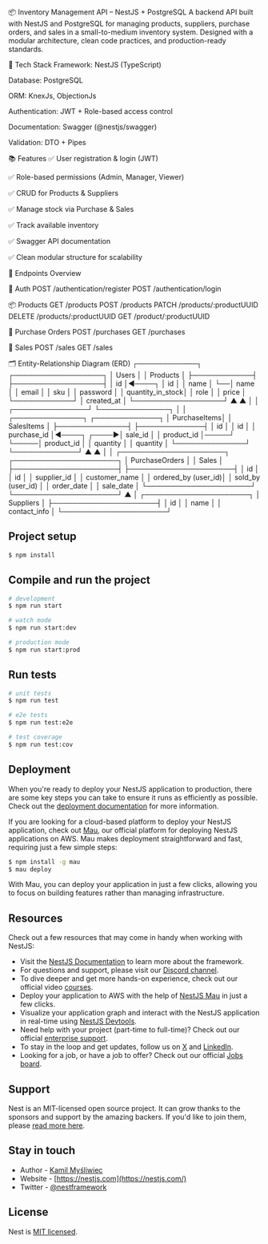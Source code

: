 📦 Inventory Management API – NestJS + PostgreSQL
A backend API built with NestJS and PostgreSQL for managing products, suppliers, purchase orders, and sales in a small-to-medium inventory system. Designed with a modular architecture, clean code practices, and production-ready standards.

🧰 Tech Stack
Framework: NestJS (TypeScript)

Database: PostgreSQL

ORM: KnexJs, ObjectionJs

Authentication: JWT + Role-based access control

Documentation: Swagger (@nestjs/swagger)

Validation: DTO + Pipes

📚 Features
✅ User registration & login (JWT)

✅ Role-based permissions (Admin, Manager, Viewer)

✅ CRUD for Products & Suppliers

✅ Manage stock via Purchase & Sales

✅ Track available inventory

✅ Swagger API documentation

✅ Clean modular structure for scalability

📌 Endpoints Overview

🔐 Auth
POST /authentication/register
POST /authentication/login

📦 Products
GET /products
POST /products
PATCH /products/:productUUID
DELETE /products/:productUUID
GET /product/:productUUID

🧾 Purchase Orders
POST /purchases
GET /purchases

🛒 Sales
POST /sales
GET /sales

🗂️ Entity-Relationship Diagram (ERD)
┌────────────┐        ┌──────────────────┐
│   Users    │        │     Products     │
├────────────┤        ├──────────────────┤
│ id         │◄────┐  │ id               │
│ name       │     └──│ name             │
│ email      │        │ sku              │
│ password   │        │ quantity_in_stock│
│ role       │        │ price            │
└────────────┘        │ created_at       │
                      └──────────────────┘
                             ▲     ▲
                             │     │
             ┌───────────────┘     └──────────────┐
             │                                    │
     ┌──────────────┐                      ┌─────────────┐
     │ PurchaseItems│                      │ SalesItems  │
     ├──────────────┤                      ├─────────────┤
     │ id           │                      │ id          │
     │ purchase_id  │◄────┐          ┌────▶│ sale_id     │
     │ product_id   │─────┘          └─────│ product_id  │
     │ quantity     │                      │ quantity    │
     └──────────────┘                      └─────────────┘
             ▲                                    ▲
             │                                    │
┌─────────────────────┐           ┌─────────────────────┐
│   PurchaseOrders    │           │        Sales        │
├─────────────────────┤           ├─────────────────────┤
│ id                  │           │ id                  │
│ supplier_id         │           │ customer_name       │
│ ordered_by (user_id)│           │ sold_by (user_id)   │
│ order_date          │           │ sale_date           │
└─────────────────────┘           └─────────────────────┘
         ▲
         │
┌─────────────────────┐
│     Suppliers        │
├─────────────────────┤
│ id                  │
│ name                │
│ contact_info        │
└─────────────────────┘


## Project setup

```bash
$ npm install
```

## Compile and run the project

```bash
# development
$ npm run start

# watch mode
$ npm run start:dev

# production mode
$ npm run start:prod
```

## Run tests

```bash
# unit tests
$ npm run test

# e2e tests
$ npm run test:e2e

# test coverage
$ npm run test:cov
```

## Deployment

When you're ready to deploy your NestJS application to production, there are some key steps you can take to ensure it runs as efficiently as possible. Check out the [deployment documentation](https://docs.nestjs.com/deployment) for more information.

If you are looking for a cloud-based platform to deploy your NestJS application, check out [Mau](https://mau.nestjs.com), our official platform for deploying NestJS applications on AWS. Mau makes deployment straightforward and fast, requiring just a few simple steps:

```bash
$ npm install -g mau
$ mau deploy
```

With Mau, you can deploy your application in just a few clicks, allowing you to focus on building features rather than managing infrastructure.

## Resources

Check out a few resources that may come in handy when working with NestJS:

- Visit the [NestJS Documentation](https://docs.nestjs.com) to learn more about the framework.
- For questions and support, please visit our [Discord channel](https://discord.gg/G7Qnnhy).
- To dive deeper and get more hands-on experience, check out our official video [courses](https://courses.nestjs.com/).
- Deploy your application to AWS with the help of [NestJS Mau](https://mau.nestjs.com) in just a few clicks.
- Visualize your application graph and interact with the NestJS application in real-time using [NestJS Devtools](https://devtools.nestjs.com).
- Need help with your project (part-time to full-time)? Check out our official [enterprise support](https://enterprise.nestjs.com).
- To stay in the loop and get updates, follow us on [X](https://x.com/nestframework) and [LinkedIn](https://linkedin.com/company/nestjs).
- Looking for a job, or have a job to offer? Check out our official [Jobs board](https://jobs.nestjs.com).

## Support

Nest is an MIT-licensed open source project. It can grow thanks to the sponsors and support by the amazing backers. If you'd like to join them, please [read more here](https://docs.nestjs.com/support).

## Stay in touch

- Author - [Kamil Myśliwiec](https://twitter.com/kammysliwiec)
- Website - [https://nestjs.com](https://nestjs.com/)
- Twitter - [@nestframework](https://twitter.com/nestframework)

## License

Nest is [MIT licensed](https://github.com/nestjs/nest/blob/master/LICENSE).
